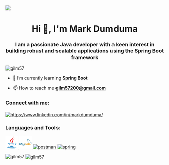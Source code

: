 
<img src="https://user-images.githubusercontent.com/95478989/198955082-6e78ebb5-e1e4-49f9-8d32-6e5af3984dcd.gif"/>
<h1 align="center">Hi 👋, I'm Mark Dumduma</h1>
<h3 align="center">I am a passionate Java developer with a keen interest in building robust and scalable applications using the Spring Boot framework</h3>

<p align="left"> <img src="https://komarev.com/ghpvc/?username=gilm57&label=Profile%20views&color=0e75b6&style=flat" alt="gilm57" /> </p>

- 🌱 I’m currently learning **Spring Boot**

- 📫 How to reach me **gilm57200@gmail.com**

<h3 align="left">Connect with me:</h3>
<p align="left">
<a href="https://www.linkedin.com/in/markdumduma/" target="blank"><img align="center" src="https://raw.githubusercontent.com/rahuldkjain/github-profile-readme-generator/master/src/images/icons/Social/linked-in-alt.svg" alt="https://www.linkedin.com/in/markdumduma/" height="30" width="40" /></a>
</p>

<h3 align="left">Languages and Tools:</h3>
<p align="left"> <a href="https://www.java.com" target="_blank" rel="noreferrer"> <img src="https://raw.githubusercontent.com/devicons/devicon/master/icons/java/java-original.svg" alt="java" width="40" height="40"/> </a> <a href="https://www.mysql.com/" target="_blank" rel="noreferrer"> <img src="https://raw.githubusercontent.com/devicons/devicon/master/icons/mysql/mysql-original-wordmark.svg" alt="mysql" width="40" height="40"/> </a> <a href="https://postman.com" target="_blank" rel="noreferrer"> <img src="https://www.vectorlogo.zone/logos/getpostman/getpostman-icon.svg" alt="postman" width="40" height="40"/> </a> <a href="https://spring.io/" target="_blank" rel="noreferrer"> <img src="https://www.vectorlogo.zone/logos/springio/springio-icon.svg" alt="spring" width="40" height="40"/> </a> </p>

<p><img align="left" src="https://github-readme-stats.vercel.app/api/top-langs?username=gilm57&show_icons=true&locale=en&layout=compact" alt="gilm57" /></p>

<p>&nbsp;<img align="center" src="https://github-readme-stats.vercel.app/api?username=gilm57&show_icons=true&locale=en" alt="gilm57" /></p>
